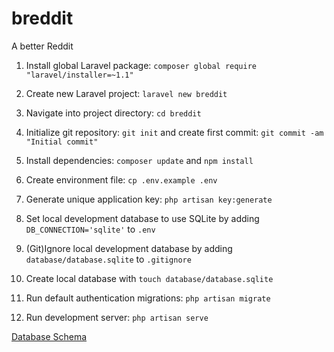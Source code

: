 # breddit
A better Reddit

1. Install global Laravel package: `composer global require "laravel/installer=~1.1"`

2. Create new Laravel project: `laravel new breddit`

3. Navigate into project directory: `cd breddit`

4. Initialize git repository: `git init` and create first commit: `git commit -am  "Initial commit"`

5. Install dependencies: `composer update` and `npm install`

6. Create environment file: `cp .env.example .env`

7. Generate unique application key: `php artisan key:generate`

8. Set local development database to use SQLite by adding `DB_CONNECTION='sqlite'` to `.env`

9. (Git)Ignore local development database by adding `database/database.sqlite` to `.gitignore`

10. Create local database with `touch database/database.sqlite`

11. Run default authentication migrations: `php artisan migrate`

12. Run development server: `php artisan serve`

[Database Schema](https://gist.github.com/mistakevin/7152054fcdf022e73e71)
